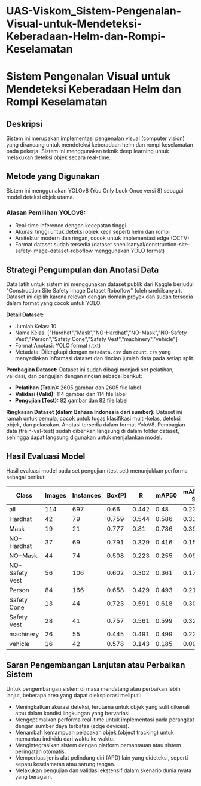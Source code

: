 # UAS-Viskom_Sistem-Pengenalan-Visual-untuk-Mendeteksi-Keberadaan-Helm-dan-Rompi-Keselamatan

# Sistem Pengenalan Visual untuk Mendeteksi Keberadaan Helm dan Rompi Keselamatan

## Deskripsi
Sistem ini merupakan implementasi pengenalan visual (computer vision) yang dirancang untuk mendeteksi keberadaan helm dan rompi keselamatan pada pekerja. Sistem ini menggunakan teknik deep learning untuk melakukan deteksi objek secara real-time.

## Metode yang Digunakan
Sistem ini menggunakan YOLOv8 (You Only Look Once versi 8) sebagai model deteksi objek utama.

### Alasan Pemilihan YOLOv8:
- Real-time inference dengan kecepatan tinggi
- Akurasi tinggi untuk deteksi objek kecil seperti helm dan rompi
- Arsitektur modern dan ringan, cocok untuk implementasi edge (CCTV)
- Format dataset sudah tersedia (dataset snehilsanyal/construction-site-safety-image-dataset-roboflow menggunakan YOLO format)

## Strategi Pengumpulan dan Anotasi Data

Data latih untuk sistem ini menggunakan dataset publik dari Kaggle berjudul "Construction Site Safety Image Dataset Roboflow" (oleh snehilsanyal). Dataset ini dipilih karena relevan dengan domain proyek dan sudah tersedia dalam format yang cocok untuk YOLO.

**Detail Dataset:**
- Jumlah Kelas: 10
- Nama Kelas: ["Hardhat","Mask","NO-Hardhat","NO-Mask","NO-Safety Vest","Person","Safety Cone","Safety Vest","machinery","vehicle"]
- Format Anotasi: YOLO format (.txt)
- Metadata: Dilengkapi dengan `metadata.csv` dan `count.csv` yang menyediakan informasi dataset dan rincian jumlah data pada setiap split.

**Pembagian Dataset:**
Dataset ini sudah dibagi menjadi set pelatihan, validasi, dan pengujian dengan rincian sebagai berikut:
- **Pelatihan (Train):** 2605 gambar dan 2605 file label
- **Validasi (Valid):** 114 gambar dan 114 file label
- **Pengujian (Test):** 82 gambar dan 82 file label

**Ringkasan Dataset (dalam Bahasa Indonesia dari sumber):**
Dataset ini ramah untuk pemula, cocok untuk tugas klasifikasi multi-kelas, deteksi objek, dan pelacakan. Anotasi tersedia dalam format YoloV8. Pembagian data (train-val-test) sudah diberikan langsung di dalam folder dataset, sehingga dapat langsung digunakan untuk menjalankan model.

## Hasil Evaluasi Model
Hasil evaluasi model pada set pengujian (test set) menunjukkan performa sebagai berikut:

| Class          | Images | Instances | Box(P) | R     | mAP50 | mAP50-95 |
|----------------|--------|-----------|--------|-------|-------|----------|
| all            | 114    | 697       | 0.66   | 0.442 | 0.48  | 0.231    |
| Hardhat        | 42     | 79        | 0.759  | 0.544 | 0.586 | 0.332    |
| Mask           | 19     | 21        | 0.777  | 0.81  | 0.786 | 0.391    |
| NO-Hardhat     | 37     | 69        | 0.791  | 0.329 | 0.416 | 0.159    |
| NO-Mask        | 44     | 74        | 0.508  | 0.223 | 0.255 | 0.0929   |
| NO-Safety Vest | 56     | 106       | 0.602  | 0.302 | 0.361 | 0.17     |
| Person         | 84     | 166       | 0.658  | 0.429 | 0.493 | 0.217    |
| Safety Cone    | 13     | 44        | 0.723  | 0.591 | 0.618 | 0.308    |
| Safety Vest    | 28     | 41        | 0.757  | 0.561 | 0.599 | 0.324    |
| machinery      | 26     | 55        | 0.445  | 0.491 | 0.499 | 0.228    |
| vehicle        | 16     | 42        | 0.578  | 0.143 | 0.185 | 0.0933   |

## Saran Pengembangan Lanjutan atau Perbaikan Sistem
Untuk pengembangan sistem di masa mendatang atau perbaikan lebih lanjut, beberapa area yang dapat dieksplorasi meliputi:

-   Meningkatkan akurasi deteksi, terutama untuk objek yang sulit dikenali atau dalam kondisi lingkungan yang bervariasi.
-   Mengoptimalkan performa real-time untuk implementasi pada perangkat dengan sumber daya terbatas (edge devices).
-   Menambah kemampuan pelacakan objek (object tracking) untuk memantau individu dari waktu ke waktu.
-   Mengintegrasikan sistem dengan platform pemantauan atau sistem peringatan otomatis.
-   Memperluas jenis alat pelindung diri (APD) lain yang dideteksi, seperti sepatu keselamatan atau sarung tangan.
-   Melakukan pengujian dan validasi ekstensif dalam skenario dunia nyata yang beragam.
